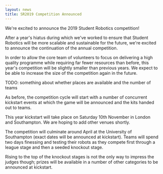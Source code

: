 ```yaml
---
layout: news
title: SR2019 Competition Announced
---
```


We're excited to announce the 2019 Student Robotics competition!

After a year's hiatus during which we've worked to ensure that Student Robotics
will be more scalable and sustainable for the future, we're excited to announce
the continuation of the annual competition.

In order to allow the core team of volunteers to focus on delivering a high
quality programme while requiring far fewer resources than before, this year's
competition will be slightly smaller than previous years. We expect to be able
to increase the size of the competition again in the future.

TODO: something about whether places are available and the number of teams

As before, the competition cycle will start with a number of concurrent
kickstart events at which the game will be announced and the kits handed out to
teams.

This year kickstart will take place on Saturday 10th November in London and
Southampton. We are hoping to add other venues shortly.

The competition will culminate around April at the University of Southampton
(exact dates will be announced at kickstart). Teams will spend two days
finessing and testing their robots as they compete first through a league stage
and then a seeded knockout stage.

Rising to the top of the knockout stages is not the only way to impress the
judges though; prizes will be available in a number of other categories to be
announced at kickstart.
